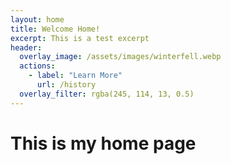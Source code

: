 ```yaml
---
layout: home
title: Welcome Home!
excerpt: This is a test excerpt
header:
  overlay_image: /assets/images/winterfell.webp
  actions:
    - label: "Learn More"
      url: /history
  overlay_filter: rgba(245, 114, 13, 0.5)
---
```


# This is my home page
